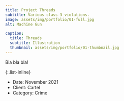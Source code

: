 ```yaml
---
title: Project Threads
subtitle: Various class-3 violations.
image: assets/img/portfolio/01-full.jpg
alt: Machine Gun

caption:
  title: Threads
  subtitle: Illustration
  thumbnail: assets/img/portfolio/01-thumbnail.jpg
---
```

Bla bla bla! 

{:.list-inline}
- Date: November 2021
- Client: Cartel
- Category: Crime

